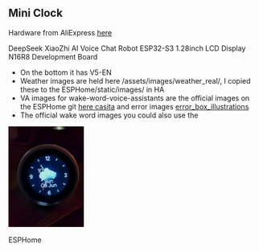 




## Mini Clock

Hardware from AliExpress [here](https://www.aliexpress.com/item/1005008821384965.html?spm=a2g0o.detail.0.0.15c1ZhFaZhFaQt&productId=1005008821384965&pdp_ext_f=%7B%22tabScene%22%3A%22retail%22%2C%22sku_id%22%3A12000046816700650%2C%22origProductId%22%3A%221005008821384965%22%7D&#nav-specification)

DeepSeek XiaoZhi AI Voice Chat Robot ESP32-S3 1.28inch LCD Display N16R8 Development Board

- On the bottom it has V5-EN
- Weather images are held here /assets/images/weather_real/, I copied these to the ESPHome/static/images/ in HA
- VA images for wake-word-voice-assistants are the official images on the ESPHome git [here casita](https://github.com/esphome/wake-word-voice-assistants/tree/main/casita) and error images [error_box_illustrations](https://github.com/esphome/wake-word-voice-assistants/tree/main/error_box_illustrations)
- The official wake word images you could also use the 

<img src="/assets/images/mini_clock_weather.jpg" alt="Alt Text" width="150" height="200">


ESPHome

